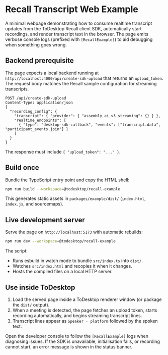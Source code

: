 # Recall Transcript Web Example

A minimal webpage demonstrating how to consume realtime transcript updates from the ToDesktop Recall client SDK, automatically start recordings, and render transcript text in the browser. The page emits verbose console logs (prefixed with `[RecallExample]`) to aid debugging when something goes wrong.

## Backend prerequisite

The page expects a local backend running at `http://localhost:4000/api/create-sdk-upload` that returns an `upload_token`. The request body matches the Recall sample configuration for streaming transcripts.

```
POST /api/create-sdk-upload
Content-Type: application/json
{
  "recording_config": {
    "transcript": { "provider": { "assembly_ai_v3_streaming": {} } },
    "realtime_endpoints": [
      { "type": "desktop-sdk-callback", "events": ["transcript.data", "participant_events.join"] }
    ]
  }
}
```

The response must include `{ "upload_token": "..." }`.

## Build once

Bundle the TypeScript entry point and copy the HTML shell:

```bash
npm run build --workspace=@todesktop/recall-example
```

This generates static assets in `packages/example/dist/` (`index.html`, `index.js`, and sourcemaps).

## Live development server

Serve the page on `http://localhost:5173` with automatic rebuilds:

```bash
npm run dev --workspace=@todesktop/recall-example
```

The script:
- Runs esbuild in watch mode to bundle `src/index.ts` into `dist/`.
- Watches `src/index.html` and recopies it when it changes.
- Hosts the compiled files on a local HTTP server.

## Use inside ToDesktop

1. Load the served page inside a ToDesktop renderer window (or package the `dist/` output).
2. When a meeting is detected, the page fetches an upload token, starts recording automatically, and begins streaming transcript lines.
3. Transcript lines appear as `Speaker · platform` followed by the spoken text.

Open the developer console to follow the `[RecallExample]` logs when diagnosing issues. If the SDK is unavailable, initialisation fails, or recording cannot start, an error message is shown in the status banner.
